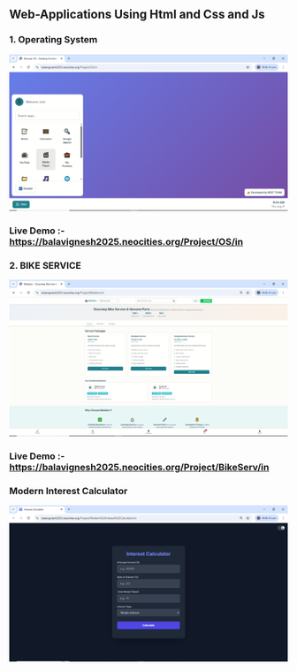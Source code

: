## Web-Applications Using Html and Css and Js
### 1. Operating System
 ![Image Alt](https://github.com/Bala-6478/Web-Applications/blob/f303b3feda817ef46eafc1389e997f02113808ef/OS/OS.png)
### Live Demo :- https://balavignesh2025.neocities.org/Project/OS/in
### 2. BIKE SERVICE
![Image Alt](https://github.com/Bala-6478/Web-Applications/blob/main/BikeServ/Screenshot%20(79).png)
### Live Demo :- https://balavignesh2025.neocities.org/Project/BikeServ/in
### Modern Interest Calculator
![Image Alt](https://github.com/Bala-6478/Web-Applications/blob/main/Modern%20Interest%20Calculator/Screenshot%20(93).png)
